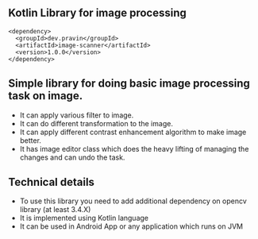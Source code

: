 ## Kotlin Library for image processing

```maven
<dependency>
  <groupId>dev.pravin</groupId>
  <artifactId>image-scanner</artifactId>
  <version>1.0.0</version>
</dependency>
```

## Simple library for doing basic image processing task on image.

- It can apply various filter to image.
- It can do different transformation to the image.
- It can apply different contrast enhancement algorithm to make image better.
- It has image editor class which does the heavy lifting of managing the changes and can undo the task.

## Technical details

- To use this library you need to add additional dependency on opencv library (at least 3.4.X)
- It is implemented using Kotlin language
- It can be used in Android App or any application which runs on JVM